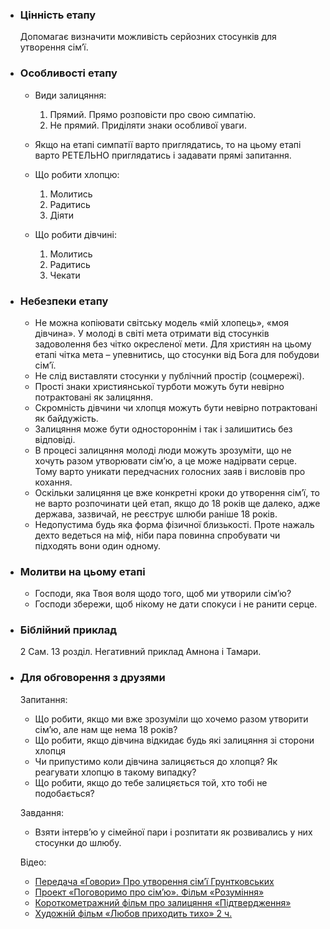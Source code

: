 -   ### Цінність етапу

    Допомагає визначити можливість серйозних стосунків для утворення сім’ї.

-   ### Особливості етапу

    -   Види залицяння:

        1. Прямий. Прямо розповісти про свою симпатію.
        2. Не прямий. Приділяти знаки особливої уваги.

    -   Якщо на етапі симпатії варто приглядатись, то на цьому етапі варто РЕТЕЛЬНО приглядатись і задавати прямі запитання.
    -   Що робити хлопцю:

        1. Молитись
        2. Радитись
        3. Діяти

    -   Що робити дівчині:

        1. Молитись
        2. Радитись
        3. Чекати

-   ### Небезпеки етапу

    -   Не можна копіювати світську модель «мій хлопець», «моя дівчина». У молоді в світі мета отримати від стосунків задоволення без чітко окресленої мети. Для християн на цьому етапі чітка мета – упевнитись, що стосунки від Бога для побудови сім’ї.
    -   Не слід виставляти стосунки у публічний простір (соцмережі).
    -   Прості знаки християнської турботи можуть бути невірно потрактовані як залицяння.
    -   Скромність дівчини чи хлопця можуть бути невірно потрактовані як байдужість.
    -   Залицяння може бути одностороннім і так і залишитись без відповіді.
    -   В процесі залицяння молоді люди можуть зрозуміти, що не хочуть разом утворювати сім’ю, а це може надірвати серце. Тому варто уникати передчасних голосних заяв і висловів про кохання.
    -   Оскільки залицяння це вже конкретні кроки до утворення сім’ї, то не варто розпочинати цей етап, якщо до 18 років ще далеко, адже держава, зазвичай, не реєструє шлюби раніше 18 років.
    -   Недопустима будь яка форма фізичної близькості. Проте нажаль дехто ведеться на міф, ніби пара повинна спробувати чи підходять вони один одному.

-   ### Молитви на цьому етапі

    -   Господи, яка Твоя воля щодо того, щоб ми утворили сім’ю?
    -   Господи збережи, щоб нікому не дати спокуси і не ранити серце.

-   ### Біблійний приклад

    2 Сам. 13 розділ. Негативний приклад Амнона і Тамари.

-   ### Для обговорення з друзями

    Запитання:

    -   Що робити, якщо ми вже зрозуміли що хочемо разом утворити сім’ю, але нам ще нема 18 років?
    -   Що робити, якщо дівчина відкидає будь які залицяння зі сторони хлопця
    -   Чи припустимо коли дівчина залицяється до хлопця? Як реагувати хлопцю в такому випадку?
    -   Що робити, якщо до тебе залицяється той, хто тобі не подобається?

    Завдання:

    -   Взяти інтерв’ю у сімейної пари і розпитати як розвивались у них стосунки до шлюбу.

    Відео:

    -   [Передача «Говори» Про утворення сім’ї Грунтковських](https://www.youtube.com/watch?v=H6eseM3OQ0M)
    -   [Проект «Поговоримо про сім’ю». Фільм «Розуміння»](https://www.youtube.com/watch?v=HNBz6goEyZ8)
    -   [Короткометражний фільм про залицяння «Підтвердження»](https://youtu.be/SMFM4Jb4w78)
    -   [Художній фільм «Любов приходить тихо» 2 ч.](https://www.youtube.com/watch?v=l0vHs4nAPIg)
